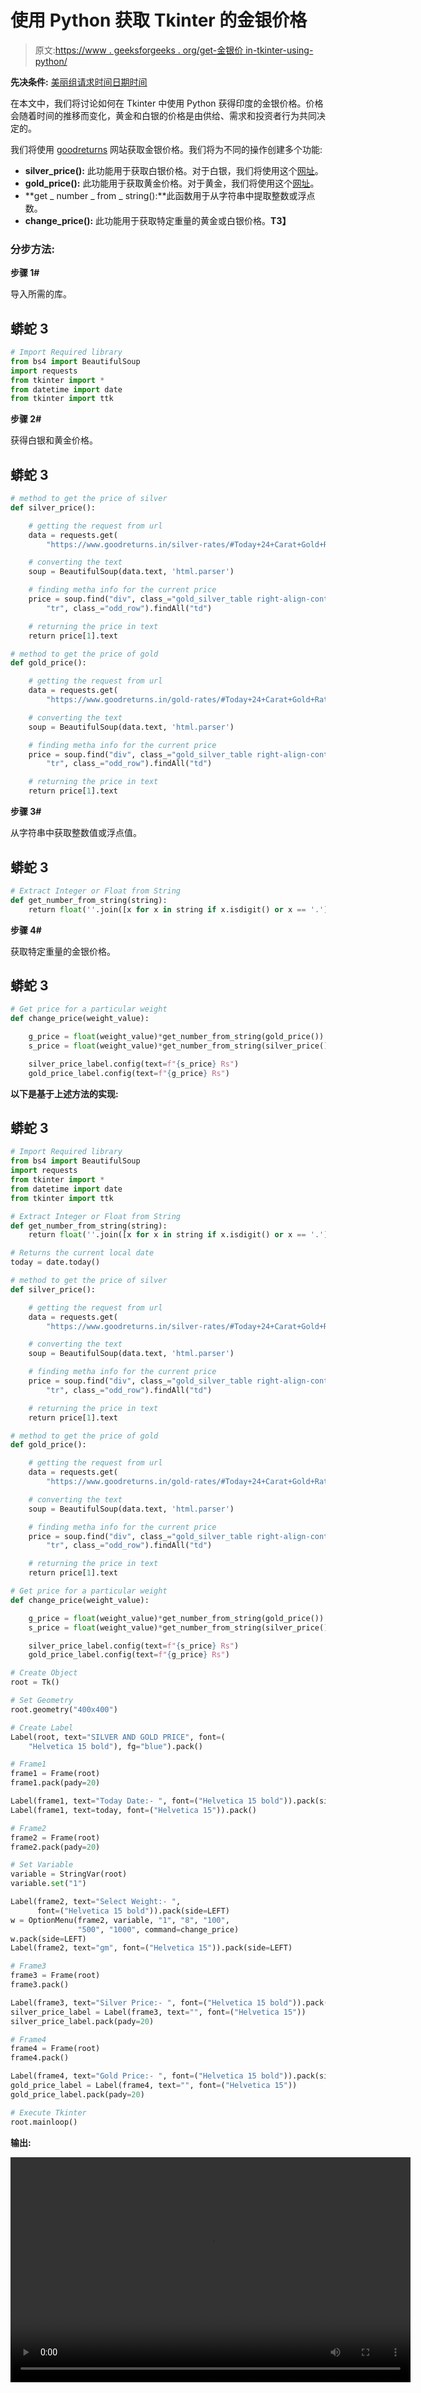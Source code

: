 # 使用 Python 获取 Tkinter 的金银价格

> 原文:[https://www . geeksforgeeks . org/get-金银价 in-tkinter-using-python/](https://www.geeksforgeeks.org/get-silver-and-gold-price-in-tkinter-using-python/)

**先决条件:** [美丽组](https://www.geeksforgeeks.org/implementing-web-scraping-python-beautiful-soup/)[请求](https://www.geeksforgeeks.org/python-requests-tutorial/)[时间](https://www.geeksforgeeks.org/python-gui-tkinter/)[日期时间](https://www.geeksforgeeks.org/python-datetime-module-with-examples/)

在本文中，我们将讨论如何在 Tkinter 中使用 Python 获得印度的金银价格。价格会随着时间的推移而变化，黄金和白银的价格是由供给、需求和投资者行为共同决定的。

我们将使用 [goodreturns](https://www.goodreturns.in/) 网站获取金银价格。我们将为不同的操作创建多个功能:

*   **silver_price():** 此功能用于获取白银价格。对于白银，我们将使用这个[网址](https://www.goodreturns.in/silver-rates/#Today+24+Carat+Gold+Rate+Per+Gram+in+India+%28INR%29)。
*   **gold_price():** 此功能用于获取黄金价格。对于黄金，我们将使用这个[网址](https://www.goodreturns.in/gold-rates/#Today+24+Carat+Gold+Rate+Per+Gram+in+India+%28INR%29)。
*   **get _ number _ from _ string():**此函数用于从字符串中提取整数或浮点数。
*   **change_price():** 此功能用于获取特定重量的黄金或白银价格。**T3】**

### **分步方法:**

**步骤 1#**

导入所需的库。

## 蟒蛇 3

```py
# Import Required library
from bs4 import BeautifulSoup
import requests
from tkinter import *
from datetime import date
from tkinter import ttk
```

**步骤 2#**

获得白银和黄金价格。

## 蟒蛇 3

```py
# method to get the price of silver
def silver_price():

    # getting the request from url
    data = requests.get(
        "https://www.goodreturns.in/silver-rates/#Today+24+Carat+Gold+Rate+Per+Gram+in+India+%28INR%29")

    # converting the text
    soup = BeautifulSoup(data.text, 'html.parser')

    # finding metha info for the current price
    price = soup.find("div", class_="gold_silver_table right-align-content").find(
        "tr", class_="odd_row").findAll("td")

    # returning the price in text
    return price[1].text

# method to get the price of gold
def gold_price():

    # getting the request from url
    data = requests.get(
        "https://www.goodreturns.in/gold-rates/#Today+24+Carat+Gold+Rate+Per+Gram+in+India+%28INR%29")

    # converting the text
    soup = BeautifulSoup(data.text, 'html.parser')

    # finding metha info for the current price
    price = soup.find("div", class_="gold_silver_table right-align-content").find(
        "tr", class_="odd_row").findAll("td")

    # returning the price in text
    return price[1].text
```

**步骤 3#**

从字符串中获取整数值或浮点值。

## 蟒蛇 3

```py
# Extract Integer or Float from String
def get_number_from_string(string):
    return float(''.join([x for x in string if x.isdigit() or x == '.']))
```

**步骤 4#**

获取特定重量的金银价格。

## 蟒蛇 3

```py
# Get price for a particular weight
def change_price(weight_value):

    g_price = float(weight_value)*get_number_from_string(gold_price())
    s_price = float(weight_value)*get_number_from_string(silver_price())

    silver_price_label.config(text=f"{s_price} Rs")
    gold_price_label.config(text=f"{g_price} Rs")
```

**以下是基于上述方法的实现:**

## 蟒蛇 3

```py
# Import Required library
from bs4 import BeautifulSoup
import requests
from tkinter import *
from datetime import date
from tkinter import ttk

# Extract Integer or Float from String
def get_number_from_string(string):
    return float(''.join([x for x in string if x.isdigit() or x == '.']))

# Returns the current local date
today = date.today()

# method to get the price of silver
def silver_price():

    # getting the request from url
    data = requests.get(
        "https://www.goodreturns.in/silver-rates/#Today+24+Carat+Gold+Rate+Per+Gram+in+India+%28INR%29")

    # converting the text
    soup = BeautifulSoup(data.text, 'html.parser')

    # finding metha info for the current price
    price = soup.find("div", class_="gold_silver_table right-align-content").find(
        "tr", class_="odd_row").findAll("td")

    # returning the price in text
    return price[1].text

# method to get the price of gold
def gold_price():

    # getting the request from url
    data = requests.get(
        "https://www.goodreturns.in/gold-rates/#Today+24+Carat+Gold+Rate+Per+Gram+in+India+%28INR%29")

    # converting the text
    soup = BeautifulSoup(data.text, 'html.parser')

    # finding metha info for the current price
    price = soup.find("div", class_="gold_silver_table right-align-content").find(
        "tr", class_="odd_row").findAll("td")

    # returning the price in text
    return price[1].text

# Get price for a particular weight
def change_price(weight_value):

    g_price = float(weight_value)*get_number_from_string(gold_price())
    s_price = float(weight_value)*get_number_from_string(silver_price())

    silver_price_label.config(text=f"{s_price} Rs")
    gold_price_label.config(text=f"{g_price} Rs")

# Create Object
root = Tk()

# Set Geometry
root.geometry("400x400")

# Create Label
Label(root, text="SILVER AND GOLD PRICE", font=(
    "Helvetica 15 bold"), fg="blue").pack()

# Frame1
frame1 = Frame(root)
frame1.pack(pady=20)

Label(frame1, text="Today Date:- ", font=("Helvetica 15 bold")).pack(side=LEFT)
Label(frame1, text=today, font=("Helvetica 15")).pack()

# Frame2
frame2 = Frame(root)
frame2.pack(pady=20)

# Set Variable
variable = StringVar(root)
variable.set("1")

Label(frame2, text="Select Weight:- ",
      font=("Helvetica 15 bold")).pack(side=LEFT)
w = OptionMenu(frame2, variable, "1", "8", "100",
               "500", "1000", command=change_price)
w.pack(side=LEFT)
Label(frame2, text="gm", font=("Helvetica 15")).pack(side=LEFT)

# Frame3
frame3 = Frame(root)
frame3.pack()

Label(frame3, text="Silver Price:- ", font=("Helvetica 15 bold")).pack(side=LEFT)
silver_price_label = Label(frame3, text="", font=("Helvetica 15"))
silver_price_label.pack(pady=20)

# Frame4
frame4 = Frame(root)
frame4.pack()

Label(frame4, text="Gold Price:- ", font=("Helvetica 15 bold")).pack(side=LEFT)
gold_price_label = Label(frame4, text="", font=("Helvetica 15"))
gold_price_label.pack(pady=20)

# Execute Tkinter
root.mainloop()
```

**输出:**

<video class="wp-video-shortcode" id="video-539161-1" width="640" height="360" preload="metadata" controls=""><source type="video/mp4" src="https://media.geeksforgeeks.org/wp-content/uploads/20210107194615/FreeOnlineScreenRecorderProject8.mp4?_=1">[https://media.geeksforgeeks.org/wp-content/uploads/20210107194615/FreeOnlineScreenRecorderProject8.mp4](https://media.geeksforgeeks.org/wp-content/uploads/20210107194615/FreeOnlineScreenRecorderProject8.mp4)</video>